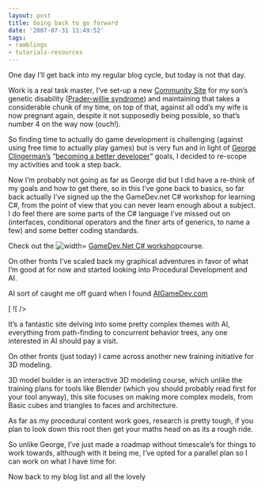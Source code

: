 ```yaml
---
layout: post
title: Going back to go forward
date: '2007-07-31 11:49:52'
tags:
- ramblings
- tutorials-resources
---
```


One day I’ll get back into my regular blog cycle, but today is not that day.

Work is a real task master, I’ve set-up a new [Community Site](http://pwsa.serveblog.net/ "PWSA (UK) Community blog site") for my son’s genetic disability ([Prader-willie syndrome](http://www.pwsa.co.uk/ "Prader-Willie Syndrome"))&nbsp;and maintaining that takes a considerable chunk of my time, on top of that, against all odd’s my wife is now pregnant again, despite it not supposedly being possible, so that’s number 4 on the way now (ouch!).

So finding time to actually do game development is challenging (against using free time to actually play games) but is very fun and in light of [George Clingerman’s](http://geekswithblogs.net/clingermangw/Default.aspx) “[becoming a better developer](http://geekswithblogs.net/clingermangw/archive/2007/07/16/113985.aspx)” goals, I decided to re-scope my activities and took a step back.

Now I’m probably not going as far as George did but I did have a re-think of my goals and how to get there, so in this I’ve gone back to basics, so far back actually I’ve signed up the the GameDev.net C# workshop for learning C#, from the point of view that you can never learn enough about a subject.&nbsp; I do feel there are some parts of the C# language I’ve missed out on (interfaces, conditional operators and the finer arts of generics, to name a few) and some better coding standards.

Check out the ![width=](http://images.gamedev.net/icons/feature-g-logo.png) [GameDev.Net C# workshop](http://www.gamedev.net/community/forums/default.asp?pid=84)course.

On other fronts I’ve scaled back my graphical adventures in favor of what I’m good at for now and started looking into Procedural Development and AI.

AI sort of caught me off guard when I found [AIGameDev.com](http://aigamedev.com/)

[ ![ /></a></p>
<p>It’s a fantastic site delving into some pretty complex themes with AI, everything from path-finding to concurrent behavior trees, any one interested in AI should pay a visit.</p>
<p>On other fronts (just today) I came across another new training initiative for 3D modeling.</p>
<p><a href=](http://files.aigamedev.com/LOGO.png) ![ /></a></p>
<p>3D model builder is an interactive 3D modeling course, which unlike the training plans for tools like Blender (which you should probably read first for your tool anyway), this site focuses on making more complex models, from Basic cubes and triangles to faces and architecture.</p>
<p>As far as my procedural content work goes, research is pretty tough, if you plan to look down this root then get your maths head on as its a rough ride.</p>
<p>So unlike George, I’ve just made a roadmap without timescale’s for things to work towards, although with it being me, I’ve opted for a parallel plan so I can work on what I have time for.</p>
<p>Now back to my blog list and all the lovely <a href=](http://www.3dkitbuilder.com/modelr/3dmodelbuilder.gif)DreamBuildPlay](http://aigamedev.com/) entries, Man some of those games are definitely something to aspire to, especially “Shuggy”, which takes a very simple idea and runs amuck with it, sorta like watching the Little Britain guys and never knowing what to expect.

